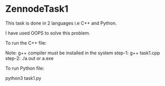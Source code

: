 # ZennodeTask1

This task is done in 2 languages i.e C++ and Python.

I have used OOPS to solve this problem.

To run the C++ file:

Note: g++ compiler must be installed in the system
step-1: g++ task1.cpp
step-2: ./a.out or a.exe

To run Python file:

python3 task1.py
